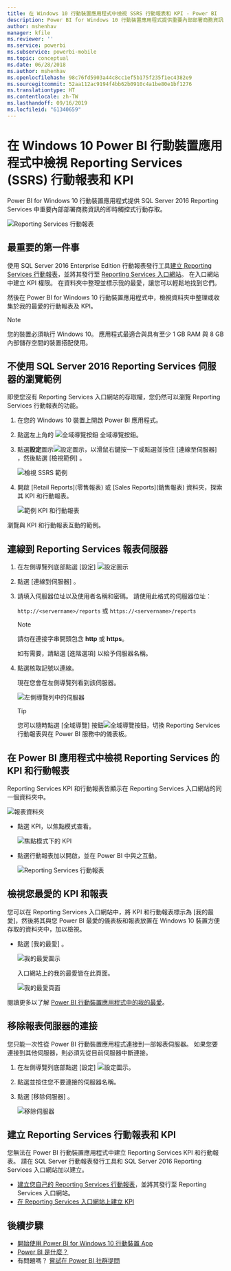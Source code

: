 ```yaml
---
title: 在 Windows 10 行動裝置應用程式中檢視 SSRS 行動報表和 KPI - Power BI
description: Power BI for Windows 10 行動裝置應用程式提供重要內部部署商務資訊的即時觸控式行動存取。
author: mshenhav
manager: kfile
ms.reviewer: ''
ms.service: powerbi
ms.subservice: powerbi-mobile
ms.topic: conceptual
ms.date: 06/28/2018
ms.author: mshenhav
ms.openlocfilehash: 98c76fd5903a44c8cc1ef5b175f235f1ec4382e9
ms.sourcegitcommit: 52aa112ac9194f4bb62b0910c4a1be80e1bf1276
ms.translationtype: HT
ms.contentlocale: zh-TW
ms.lasthandoff: 09/16/2019
ms.locfileid: "61340659"
---
```

# <a name="view-reporting-services-ssrs-mobile-reports-and-kpis-in-the-windows-10-power-bi-mobile-app"></a>在 Windows 10 Power BI 行動裝置應用程式中檢視 Reporting Services (SSRS) 行動報表和 KPI
Power BI for Windows 10 行動裝置應用程式提供 SQL Server 2016 Reporting Services 中重要內部部署商務資訊的即時觸控式行動存取。 

![Reporting Services 行動報表](././media/mobile-app-windows-10-ssrs-kpis-mobile-reports/power-bi-ssrs-mobile-report.png)

## <a name="first-things-first"></a>最重要的第一件事
使用 SQL Server 2016 Enterprise Edition 行動報表發行工具[建立 Reporting Services 行動報表](https://msdn.microsoft.com/library/mt652547.aspx)，並將其發行至 [Reporting Services 入口網站](https://msdn.microsoft.com/library/mt637133.aspx)。 在入口網站中建立 KPI 權限。 在資料夾中整理並標示我的最愛，讓您可以輕鬆地找到它們。 

然後在 Power BI for Windows 10 行動裝置應用程式中，檢視資料夾中整理或收集於我的最愛的行動報表及 KPI。 

> [!NOTE]
> 您的裝置必須執行 Windows 10。 應用程式最適合與具有至少 1 GB RAM 與 8 GB 內部儲存空間的裝置搭配使用。
> 
> 

## <a name="explore-samples-without-a-sql-server-2016-reporting-services-server"></a>不使用 SQL Server 2016 Reporting Services 伺服器的瀏覽範例
即使您沒有 Reporting Services 入口網站的存取權，您仍然可以瀏覽 Reporting Services 行動報表的功能。

1. 在您的 Windows 10 裝置上開啟 Power BI 應用程式。
2. 點選左上角的 ![全域導覽按鈕](././media/mobile-app-windows-10-ssrs-kpis-mobile-reports/powerbi_windows10_options_icon.png) 全域導覽按鈕。
3. 點選**設定**圖示![設定圖示](./././media/mobile-app-windows-10-ssrs-kpis-mobile-reports/power-bi-settings-icon.png)，以滑鼠右鍵按一下或點選並按住 [連線至伺服器]  ，然後點選 [檢視範例]  。
   
   ![檢視 SSRS 範例](./media/mobile-app-windows-10-ssrs-kpis-mobile-reports/power-bi-win10-connect-ssrs-samples.png)
4. 開啟 [Retail Reports]\(零售報表) 或 [Sales Reports]\(銷售報表) 資料夾，探索其 KPI 和行動報表。
   
   ![範例 KPI 和行動報表](./media/mobile-app-windows-10-ssrs-kpis-mobile-reports/power-bi-win10-ssrs-sample-kpis.png)

瀏覽與 KPI 和行動報表互動的範例。

## <a name="connect-to-a-reporting-services-report-server"></a>連線到 Reporting Services 報表伺服器
1. 在左側導覽列底部點選 [設定]  ![設定圖示](./././media/mobile-app-windows-10-ssrs-kpis-mobile-reports/power-bi-settings-icon.png)
2. 點選 [連線到伺服器]  。
3. 請填入伺服器位址以及使用者名稱和密碼。 請使用此格式的伺服器位址︰
   
     `http://<servername>/reports` 或   `https://<servername>/reports`
   
   > [!NOTE]
   > 請勿在連接字串開頭包含 **http** 或 **https**。
   > 
   > 
   
    如有需要，請點選 [進階選項]  以給予伺服器名稱。
4. 點選核取記號以連線。 
   
   現在您會在左側導覽列看到該伺服器。
   
   ![左側導覽列中的伺服器](./media/mobile-app-windows-10-ssrs-kpis-mobile-reports/power-bi-ssrs-mobile-report-server.png)
   
   >[!TIP]
   >您可以隨時點選 [全域導覽] 按鈕![全域導覽按鈕](././media/mobile-app-windows-10-ssrs-kpis-mobile-reports/powerbi_windows10_options_icon.png)，切換 Reporting Services 行動報表與在 Power BI 服務中的儀表板。 
   > 

## <a name="view-reporting-services-kpis-and-mobile-reports-in-the-power-bi-app"></a>在 Power BI 應用程式中檢視 Reporting Services 的 KPI 和行動報表
Reporting Services KPI 和行動報表皆顯示在 Reporting Services 入口網站的同一個資料夾中。

![報表資料夾](./media/mobile-app-windows-10-ssrs-kpis-mobile-reports/power-bi-ssrs-mobile-report-folders.png)

* 點選 KPI，以焦點模式查看。
  
    ![焦點模式下的 KPI](./media/mobile-app-windows-10-ssrs-kpis-mobile-reports/power-bi-ssrs-mobile-report-kpis.png)
* 點選行動報表加以開啟，並在 Power BI 中與之互動。
  
    ![Reporting Services 行動報表](././media/mobile-app-windows-10-ssrs-kpis-mobile-reports/power-bi-ssrs-mobile-report.png)

## <a name="view-your-favorite-kpis-and-reports"></a>檢視您最愛的 KPI 和報表
您可以在 Reporting Services 入口網站中，將 KPI 和行動報表標示為 [我的最愛]，然後將其與您 Power BI 最愛的儀表板和報表放置在 Windows 10 裝置方便存取的資料夾中，加以檢視。

* 點選 [我的最愛]  。
  
   ![我的最愛圖示](./media/mobile-app-windows-10-ssrs-kpis-mobile-reports/power-bi-ssrs-mobile-report-favorite-menu.png)
  
   入口網站上的我的最愛皆在此頁面。
  
   ![我的最愛頁面](./media/mobile-app-windows-10-ssrs-kpis-mobile-reports/power-bi-windows-10-ssrs-favorites.png)

閱讀更多以了解 [Power BI 行動裝置應用程式中的我的最愛](mobile-apps-favorites.md)。

## <a name="remove-a-connection-to-a-report-server"></a>移除報表伺服器的連接
您只能一次性從 Power BI 行動裝置應用程式連接到一部報表伺服器。 如果您要連接到其他伺服器，則必須先從目前伺服器中斷連接。

1. 在左側導覽列底部點選 [設定]  ![設定圖示](./././media/mobile-app-windows-10-ssrs-kpis-mobile-reports/power-bi-settings-icon.png)。
2. 點選並按住您不要連接的伺服器名稱。
3. 點選 [移除伺服器]  。
   
    ![移除伺服器](./media/mobile-app-windows-10-ssrs-kpis-mobile-reports/power-bi-windows-10-ssrs-remove-server-menu.png)

## <a name="create-reporting-services-mobile-reports-and-kpis"></a>建立 Reporting Services 行動報表和 KPI
您無法在 Power BI 行動裝置應用程式中建立 Reporting Services KPI 和行動報表。 請在 SQL Server 行動報表發行工具和 SQL Server 2016 Reporting Services 入口網站加以建立。

* [建立您自己的 Reporting Services 行動報表](https://msdn.microsoft.com/library/mt652547.aspx)，並將其發行至 Reporting Services 入口網站。
* [在 Reporting Services 入口網站上建立 KPI](https://msdn.microsoft.com/library/mt683632.aspx)

## <a name="next-steps"></a>後續步驟
* [開始使用 Power BI for Windows 10 行動裝置 App](mobile-windows-10-phone-app-get-started.md)  
* [Power BI 是什麼？](../../power-bi-overview.md)  
* 有問題嗎？ [嘗試在 Power BI 社群提問](http://community.powerbi.com/)

